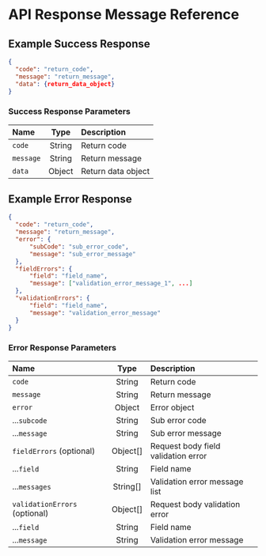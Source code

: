 # API Response Message Reference
## Example Success Response
```JSON
{
  "code": "return_code", 
  "message": "return_message", 
  "data": {return_data_object}
}
```

### Success Response Parameters
| Name      |  Type  | Description        |
| :-------- | :----: | :----------------- |
| `code`    | String | Return code        |
| `message` | String | Return message     |
| `data`    | Object | Return data object |

## Example Error Response
```JSON
{ 
  "code": "return_code", 
  "message": "return_message", 
  "error": { 
      "subCode": "sub_error_code", 
      "message": "sub_error_message" 
  }, 
  "fieldErrors": { 
      "field": "field_name", 
      "message": ["validation_error_message_1", ...] 
  }, 
  "validationErrors": { 
      "field": "field_name", 
      "message": "validation_error_message" 
  } 
} 
```

### Error Response Parameters
| Name                          |   Type   | Description                         |
| :---------------------------- | :------: | :---------------------------------- |
| `code`                        |  String  | Return code                         |
| `message`                     |  String  | Return message                      |
| `error`                       |  Object  | Error object                        |
| ...`subcode`                  |  String  | Sub error code                      |
| ...`message`                  |  String  | Sub error message                   |
| `fieldErrors` (optional)      | Object[] | Request body field validation error |
| ...`field`                    |  String  | Field name                          |
| ...`messages`                 | String[] | Validation error message list       |
| `validationErrors` (optional) | Object[] | Request body validation error       |
| ...`field`                    |  String  | Field name                          |
| ...`message`                  |  String  | Validation error message            |

